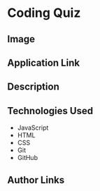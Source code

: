 # Coding Quiz 

## Image

## Application Link 

## Description


## Technologies Used 
- JavaScript
- HTML
- CSS
- Git
- GitHub


## Author Links